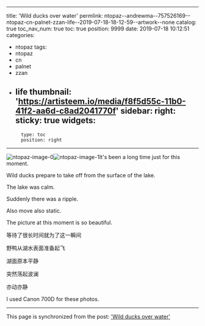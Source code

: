
---
title: 'Wild ducks over water'
permlink: ntopaz--andrewma--757526169--ntopaz-cn-palnet-zzan-life--2019-07-18-18-12-59--artwork--none
catalog: true
toc_nav_num: true
toc: true
position: 9999
date: 2019-07-18 10:12:51
categories:
- ntopaz
tags:
- ntopaz
- cn
- palnet
- zzan
- life
thumbnail: 'https://artisteem.io/media/f8f5d55c-11b0-41f2-aa6d-c8ad2041770f'
sidebar:
    right:
        sticky: true
widgets:
    -
        type: toc
        position: right
---


![ntopaz-image-0](https://artisteem.io/media/f8f5d55c-11b0-41f2-aa6d-c8ad2041770f)![ntopaz-image-1](https://artisteem.io/media/482cac81-8dd6-4e9e-b5b6-6dc1a7823396)It's been a long time just for this moment.

Wild ducks prepare to take off from the surface of the lake.

The lake was calm.

Suddenly there was a ripple.

Also move also static.

The picture at this moment is so beautiful.

等待了很长时间就为了这一瞬间

野鸭从湖水表面准备起飞

湖面原本平静

突然荡起波澜

亦动亦静

I used Canon 700D for these photos.

- - -

This page is synchronized from the post: ['Wild ducks over water'](https://steemit.com/@andrewma/ntopaz--andrewma--757526169--ntopaz-cn-palnet-zzan-life--2019-07-18-18-12-59--artwork--none)

